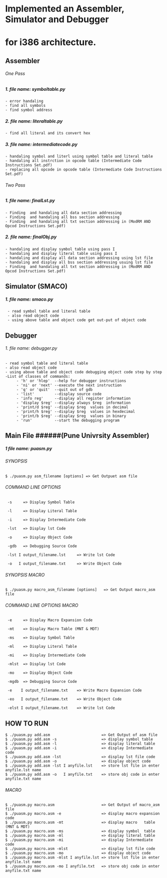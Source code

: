 # Implemented an Assembler, Simulator and Debugger 
# for i386 architecture.

## Assembler

###### One Pass
##### 1. file name: symboltable.py
    - error handaling
    - find all symbols
    - find symbol address 	
 
##### 2. file name: literaltable.py
    - find all literal and its convert hex
 
##### 3. file name: intermediatecode.py
    - handaling symbol and literl using symbol table and literal table
    - handaling all instrction in opcode table (Intermediate Code Instructions Set.pdf)
    - replacing all opcode in opcode table (Intermediate Code Instructions Set.pdf)
    
###### Two Pass

##### 1. file name: finalLst.py
    - Finding  and handaling all data section addressing
    - Finding  and handaling all bss section addressing 
    - Finding  and handaling all txt section addressing in (ModRM AND Opcod Instructions Set.pdf)


##### 2. file name: finalObj.py
    - handaling and display symbol table using pass I
    - handaling and display literal table using pass I
    - handaling and display all data section addressing using lst file
    - handaling and display all bss section addressing usuing lst file
    - Finding  and handaling all txt section addressing in (ModRM AND Opcod Instructions Set.pdf)

## Simulator (SMACO)

##### 1. file name: smaco.py
     - read symbol table and literal table
     - also read object code 
     - using above table and object code get out-put of object code

## Debugger 

###### 1. file name: debugger.py

    - read symbol table and literal table
    - also read object code 
    - using above table and object code debugging object code step by step
    -List of classes of commands:
	     - 'h' or 'hlep'  --help for debugger instructions
	     - 'ni' or 'next' --execute the next instruction
	     - 'q' or 'quit'  --quit out of gdb 
	     - 'list'         --display source code
	     - 'info reg'     --display all register information
	     - 'display $reg' --display always $reg  information
	     - 'print/d $reg' --display $reg  values in decimal
	     - 'print/h $reg' --display $reg  values in hexdecimal
	     - 'print/b $reg' --display $reg  values in binary
	     - 'run'          --start the debugging program 

## Main File  ######(Pune Univrsity Assembler)

##### 1 file name: puasm.py

###### SYNOPSIS 
 	$ ./puasm.py asm_filename [options]	=> Get Outpuet asm file 

###### COMMAND LINE OPTIONS

	 -s 	=> Display Symbol Table

	 -l 	=> Display Literal Table

	 -i 	=> Display Intermediate Code

	 -lst   => Display lst Code

	 -o   	=> Display Object Code

	 -gdb   => Debugging Source Code

	 -lst I output_filename.lst 	=> Write lst Code

	 -o   I output_filename.txt 	=> Write Object Code


###### SYNOPSIS MACRO 
	$ ./puasm.py macro_asm_filename [options]	=> Get Output macro_asm file

###### COMMAND LINE OPTIONS MACRO

	 -e  	=> Display Macro Expansion Code

	 -mt 	=> Display Macro Table (MNT & MDT)

	 -ms 	=> Display Symbol Table

	 -ml 	=> Display Literal Table

	 -mi 	=> Display Intermediate Code

	 -mlst  => Display lst Code

	 -mo 	=> Display Object Code

	 -mgdb  => Debugging Source Code

	 -e    I output_filename.txt 	=> Write Macro Expansion Code

	 -eo   I output_filename.txt 	=> Write Object Code

	 -elst I output_filename.txt 	=> Write lst Code


 
## HOW TO RUN 
	$ ./puasm.py add.asm                       => Get Output of asm file
	$ ./puasm.py add.asm -s                    => display symbol table
	$ ./puasm.py add.asm -l                    => display literal table
	$ ./puasm.py add.asm -i                    => display Intermediate code
	$ ./puasm.py add.asm -lst                  => display lst file code
	$ ./puasm.py add.asm -o                    => display object code
	$ ./puasm.py add.asm -lst I anyfile.lst    => store lst file in enter anyfile.lst name
	$ ./puasm.py add.asm -o   I anyfile.txt    => store obj code in enter anyfile.txt name

###### MACRO
	$ ./puasm.py macro.asm                     => Get Output of macro_asm file
	$ ./puasm.py macro.asm -e                  => display macro expansion code
	$ ./puasm.py macro.asm -mt                 => display macro   table (MNT & MDT)
	$ ./puasm.py macro.asm -ms                 => display symbol  table
	$ ./puasm.py macro.asm -ml                 => display literal table
	$ ./puasm.py macro.asm -mi                 => display Intermediate code
	$ ./puasm.py macro.asm -mlst               => display lst file code
	$ ./puasm.py macro.asm -mo                 => display object code
	$ ./puasm.py macro.asm -mlst I anyfile.lst => store lst file in enter anyfile.lst name
	$ ./puasm.py macro.asm -mo I anyfile.txt   => store obj code in enter anyfile.txt name


